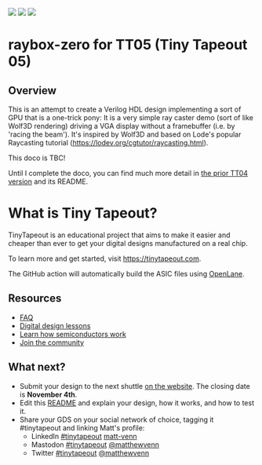 ![](../../workflows/gds/badge.svg) ![](../../workflows/docs/badge.svg) ![](../../workflows/wokwi_test/badge.svg)

# raybox-zero for TT05 (Tiny Tapeout 05)

## Overview

This is an attempt to create a Verilog HDL design implementing a sort of GPU that is a one-trick pony: It is a very simple ray caster demo (sort of like Wolf3D rendering) driving a VGA display without a framebuffer (i.e. by 'racing the beam'). It's inspired by Wolf3D and based on Lode's popular Raycasting tutorial (https://lodev.org/cgtutor/raycasting.html).

This doco is TBC!

Until I complete the doco, you can find much more detail in [the prior TT04 version](https://github.com/algofoogle/tt04-raybox-zero) and its README.


# What is Tiny Tapeout?

TinyTapeout is an educational project that aims to make it easier and cheaper than ever to get your digital designs manufactured on a real chip.

To learn more and get started, visit https://tinytapeout.com.

The GitHub action will automatically build the ASIC files using [OpenLane](https://www.zerotoasiccourse.com/terminology/openlane/).

## Resources

- [FAQ](https://tinytapeout.com/faq/)
- [Digital design lessons](https://tinytapeout.com/digital_design/)
- [Learn how semiconductors work](https://tinytapeout.com/siliwiz/)
- [Join the community](https://discord.gg/rPK2nSjxy8)

## What next?

- Submit your design to the next shuttle [on the website](https://tinytapeout.com/#submit-your-design). The closing date is **November 4th**.
- Edit this [README](README.md) and explain your design, how it works, and how to test it.
- Share your GDS on your social network of choice, tagging it #tinytapeout and linking Matt's profile:
  - LinkedIn [#tinytapeout](https://www.linkedin.com/search/results/content/?keywords=%23tinytapeout) [matt-venn](https://www.linkedin.com/in/matt-venn/)
  - Mastodon [#tinytapeout](https://chaos.social/tags/tinytapeout) [@matthewvenn](https://chaos.social/@matthewvenn)
  - Twitter [#tinytapeout](https://twitter.com/hashtag/tinytapeout?src=hashtag_click) [@matthewvenn](https://twitter.com/matthewvenn)

